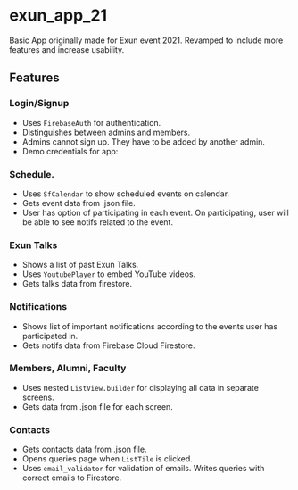 # exun_app_21
Basic App originally made for Exun event 2021. Revamped to include more features and increase usability.

## Features

### Login/Signup
- Uses `FirebaseAuth` for authentication.
- Distinguishes between admins and members.
- Admins cannot sign up. They have to be added by another admin.
- Demo credentials for app: 

### Schedule.
- Uses `SfCalendar` to show scheduled events on calendar.
- Gets event data from .json file.
- User has option of participating in each event. On participating, user will be able to see notifs related to the event.

### Exun Talks
- Shows a list of past Exun Talks.
- Uses `YoutubePlayer` to embed YouTube videos.
- Gets talks data from firestore.

### Notifications
- Shows list of important notifications according to the events user has participated in.
- Gets notifs data from Firebase Cloud Firestore.

### Members, Alumni, Faculty
- Uses nested `ListView.builder` for displaying all data in separate screens.
- Gets data from .json file for each screen.

### Contacts
- Gets contacts data from .json file.
- Opens queries page when `ListTile` is clicked. 
- Uses `email_validator` for validation of emails. Writes queries with correct emails to Firestore.

